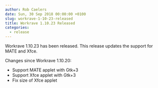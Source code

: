 ```yaml
---
author: Rob Caelers
date: Sun, 30 Sep 2018 00:00:00 +0100
slug: workrave-1-10-23-released
title: Workrave 1.10.23 Released
categories:
  - release
---
```

Workrave 1.10.23 has been released. This release updates the support for MATE and Xfce.
<!--more-->

Changes since Workrave 1.10.20:

- Support MATE applet with Gtk+3
- Support Xfce applet with Gtk+3
- Fix size of Xfce applet
